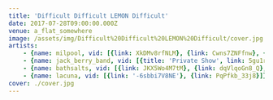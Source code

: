 ```yaml
---
title: 'Difficult Difficult LEMON Difficult'
date: 2017-07-28T09:00:00.000Z
venue: a_flat_somewhere
image: /assets/img/Difficult%20Difficult%20LEMON%20Difficult/cover.jpg
artists:
    - {name: milpool, vid: [{link: XkDMv8rfNLM}, {link: Cwns7ZNFfnw}, {link: u17TJA-a2ak}]}
    - {name: jack_berry_band, vid: [{title: 'Private Show', link: 5gu1rIHC3XY}, {link: q68jCXs4-S8}, {link: SFJ9q2-2Ybw}, {link: hq0hd3vdxl0}, {link: l-qaHWXs96U}, {link: IiHY2xoLjug}]}
    - {name: bathsalts, vid: [{link: JKX5Wo4M7tM}, {link: dqVlqoGn8_Q}, {link: AHvPxnAOyZw}]}
    - {name: lacuna, vid: [{link: '-6sbbi7V8NE'}, {link: PqPfkb_33j8}]}
cover: ./cover.jpg
---
```

